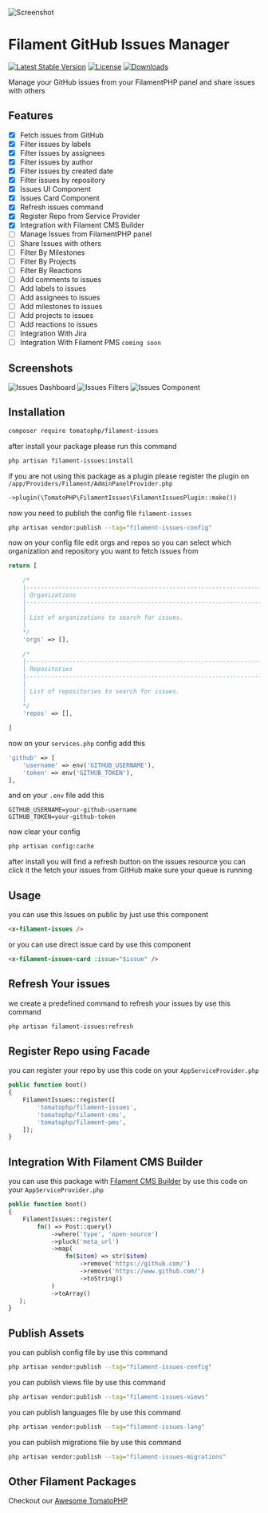 ![Screenshot](https://raw.githubusercontent.com/tomatophp/filament-issues/master/arts/3x1io-tomato-issues.jpg)

# Filament GitHub Issues Manager

[![Latest Stable Version](https://poser.pugx.org/tomatophp/filament-issues/version.svg)](https://packagist.org/packages/tomatophp/filament-issues)
[![License](https://poser.pugx.org/tomatophp/filament-issues/license.svg)](https://packagist.org/packages/tomatophp/filament-issues)
[![Downloads](https://poser.pugx.org/tomatophp/filament-issues/d/total.svg)](https://packagist.org/packages/tomatophp/filament-issues)

Manage your GitHub issues from your FilamentPHP panel and share issues with others

## Features

- [x] Fetch issues from GitHub
- [x] Filter issues by labels
- [x] Filter issues by assignees
- [x] Filter issues by author
- [x] Filter issues by created date
- [x] Filter issues by repository
- [x] Issues UI Component
- [x] Issues Card Component
- [x] Refresh issues command
- [x] Register Repo from Service Provider
- [x] Integration with Filament CMS Builder
- [ ] Manage Issues from FilamentPHP panel
- [ ] Share Issues with others
- [ ] Filter By Milestones
- [ ] Filter By Projects
- [ ] Filter By Reactions
- [ ] Add comments to issues
- [ ] Add labels to issues
- [ ] Add assignees to issues
- [ ] Add milestones to issues
- [ ] Add projects to issues
- [ ] Add reactions to issues
- [ ] Integration With Jira
- [ ] Integration With Filament PMS `coming soon`

## Screenshots

![Issues Dashboard](https://raw.githubusercontent.com/tomatophp/filament-issues/master/arts/issues.png)
![Issues Filters](https://raw.githubusercontent.com/tomatophp/filament-issues/master/arts/issues-filters.png)
![Issues Component](https://raw.githubusercontent.com/tomatophp/filament-issues/master/arts/issues-component.png)

## Installation

```bash
composer require tomatophp/filament-issues
```
after install your package please run this command

```bash
php artisan filament-issues:install
```


if you are not using this package as a plugin please register the plugin on `/app/Providers/Filament/AdminPanelProvider.php`

```php
->plugin(\TomatoPHP\FilamentIssues\FilamentIssuesPlugin::make())
```

now you need to publish the config file `filament-issues`

```bash
php artisan vendor:publish --tag="filament-issues-config"
```

now on your config file edit orgs and repos so you can select which organization and repository you want to fetch issues from

```php
return [

    /*
    |--------------------------------------------------------------------------
    | Organizations
    |--------------------------------------------------------------------------
    |
    | List of organizations to search for issues.
    |
    */
    'orgs' => [],

    /*
    |--------------------------------------------------------------------------
    | Repositories
    |--------------------------------------------------------------------------
    |
    | List of repositories to search for issues.
    |
    */
    'repos' => [],

]
```

now on your `services.php` config add this

```php
'github' => [
    'username' => env('GITHUB_USERNAME'),
    'token' => env('GITHUB_TOKEN'),
],
```

and on your `.env` file add this

```env
GITHUB_USERNAME=your-github-username
GITHUB_TOKEN=your-github-token
```

now clear your config

```bash
php artisan config:cache
```

after install you will find a refresh button on the issues resource you can click it the fetch your issues from GitHub make sure your queue is running

## Usage

you can use this Issues on public by just use this component

```html
<x-filament-issues />
```

or you can use direct issue card by use this component

```html
<x-filament-issues-card :issue="$issue" />
```

## Refresh Your issues 

we create a predefined command to refresh your issues by use this command

```bash
php artisan filament-issues:refresh
```

## Register Repo using Facade

you can register your repo by use this code on your `AppServiceProvider.php`

```php
public function boot() 
{
    FilamentIssues::register([
        'tomatophp/filament-issues',
        'tomatophp/filament-cms',
        'tomatophp/filament-pms',
    ]);
}
```


## Integration With Filament CMS Builder

you can use this package with [Filament CMS Builder](https://www.github.com/tomatophp/filament-cms) by use this code on your `AppServiceProvider.php`

```php
public function boot() 
{
    FilamentIssues::register(
        fn() => Post::query()
            ->where('type', 'open-source')
            ->pluck('meta_url')
            ->map(
                fn($item) => str($item)
                    ->remove('https://github.com/')
                    ->remove('https://www.github.com/')
                    ->toString()
            )
            ->toArray()
   );
} 
```

## Publish Assets

you can publish config file by use this command

```bash
php artisan vendor:publish --tag="filament-issues-config"
```

you can publish views file by use this command

```bash
php artisan vendor:publish --tag="filament-issues-views"
```

you can publish languages file by use this command

```bash
php artisan vendor:publish --tag="filament-issues-lang"
```

you can publish migrations file by use this command

```bash
php artisan vendor:publish --tag="filament-issues-migrations"
```

## Other Filament Packages

Checkout our [Awesome TomatoPHP](https://github.com/tomatophp/awesome)
